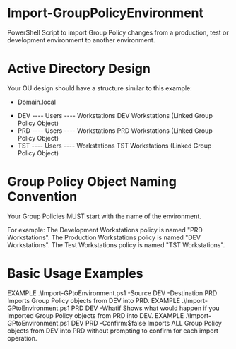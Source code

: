 Import-GroupPolicyEnvironment
=============================

PowerShell Script to import Group Policy changes from a production, test or development environment to another environment.



Active Directory Design
=============================

Your OU design should have a structure similar to this example:

* Domain.local
- DEV
---- Users
---- Workstations
         DEV Workstations (Linked Group Policy Object)
- PRD
---- Users
---- Workstations
         PRD Workstations (Linked Group Policy Object)
- TST
---- Users
---- Workstations
         TST Workstations (Linked Group Policy Object)



Group Policy Object Naming Convention
=============================

Your Group Policies MUST start with the name of the environment.

For example:
The Development Workstations policy is named "PRD Workstations".
The Production Workstations policy is named "DEV Workstations".
The Test Workstations policy is named "TST Workstations".


Basic Usage Examples
=============================

EXAMPLE
   .\Import-GPtoEnvironment.ps1 -Source DEV -Destination PRD
   Imports Group Policy objects from DEV into PRD.
EXAMPLE
   .\Import-GPtoEnvironment.ps1 PRD DEV -Whatif
   Shows what would happen if you imported Group Policy objects from PRD into DEV.
EXAMPLE
   .\Import-GPtoEnvironment.ps1 DEV PRD -Confirm:$false
   Imports ALL Group Policy objects from DEV into PRD without prompting to confirm for each import operation.

